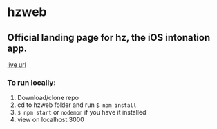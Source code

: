 # hzweb


## Official landing page for hz, the iOS intonation app.

[live url](http://hzintonation.com)


### To run locally: 
1. Download/clone repo
2. cd to hzweb folder and run `$ npm install`
3. `$ npm start` or `nodemon` if you have it installed
4. view on localhost:3000



